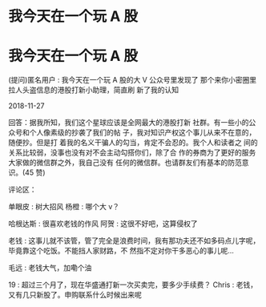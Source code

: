 # 我今天在一个玩 A 股

# 我今天在一个玩 A 股

(提问)匿名用户 : 我今天在一个玩 A 股的大 V 公众号里发现了 那个来你小密圈里拉人头盗信息的港股打新小助理，简直刷 新了我的认知

2018-11-27

回答：据我所知，我们这个星球应该是全网最大的港股打新 社群。有一些小的公众号和个人像素级的抄袭了我们的帖 子，我对知识产权这个事儿从来不在意的，随便抄。但是打 着我的名义干骗人的勾当，肯定不会忍的。我个人和读者之 间的关系比较弱，没事也没有对不会主动勾搭你们，除了合 作的券商为了更好的服务大家做的微信群之外，我自己没有 任何的微信群。也请群友们有基本的防范意识。(45 赞)

评论区：

单眼皮 : 树大招风 杨橙 : 哪个大 v？

哈根达斯 : 很喜欢老钱的作风 阿贺 : 这很不好吧，这算侵权了

老钱 : 这事儿就不该管，管了完全是浪费时间，我有那功夫还不如多码点儿字呢，毕竟靠这个吃饭。不能挡人家财路，不 然指不定对你干多恶心的事儿呢…

毛远 : 老钱大气，加嘞个油

19 : 超过三个月了，现在华盛通打新一次买卖完，要多少手续费？ Chris : 老钱，又有几只新股了。申购联系什么时候出来呢